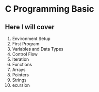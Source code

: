 # C Programming Basic

## Here I will cover

1. Environment Setup
2. First Program
3. Variables and Data Types
4. Control Flow
5. Iteration
6. Functions
7. Arrays
8. Pointers
9. Strings
10. ecursion

